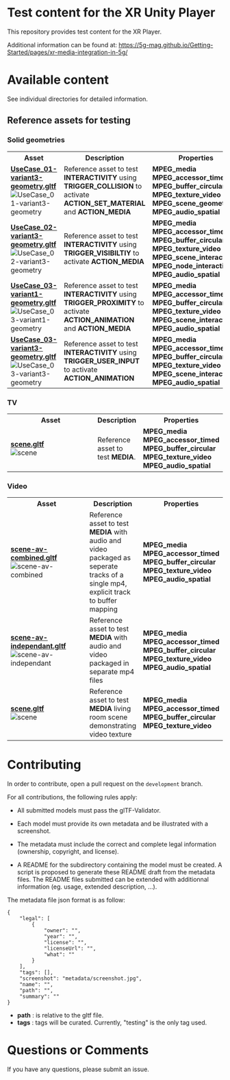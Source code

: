 # Test content for the XR Unity Player
This repository provides test content for the XR Player.

Additional information can be found at: https://5g-mag.github.io/Getting-Started/pages/xr-media-integration-in-5g/

# Available content

See individual directories for detailed information.

## Reference assets for testing

### Solid geometries

<table>
<tr>
<th>Asset</th>
<th>Description</th>
<th>Properties</th>
</tr>

<tr>
<td width="400px">
<a href="geometry"><b>UseCase_01-variant3-geometry.gltf</a></b><br>
<img src="geometry/metadata/UseCase_01-variant3-geometry.jpg" alt="UseCase_01-variant3-geometry"/>
</td>
<td>
Reference asset to test <b>INTERACTIVITY</b> using <b>TRIGGER_COLLISION</b> to activate <b>ACTION_SET_MATERIAL</b> and <b>ACTION_MEDIA</b><br>
</td>
<td>
<b>MPEG_media</b><br>
<b>MPEG_accessor_timed</b><br>
<b>MPEG_buffer_circular</b><br>
<b>MPEG_texture_video</b><br>
<b>MPEG_scene_geometry</b><br>
<b>MPEG_audio_spatial</b><br>
<tr>

<tr>
<td width="400px">
<a href="geometry"><b>UseCase_02-variant3-geometry.gltf</a></b><br>
<img src="geometry/metadata/UseCase_02-variant3-geometry.jpg" alt="UseCase_02-variant3-geometry"/>
</td>
<td>
Reference asset to test <b>INTERACTIVITY</b> using <b>TRIGGER_VISIBILTIY</b> to activate <b>ACTION_MEDIA</b><br>
</td>
<td>
<b>MPEG_media</b><br>
<b>MPEG_accessor_timed</b><br>
<b>MPEG_buffer_circular</b><br>
<b>MPEG_texture_video</b><br>
<b>MPEG_scene_interactivity</b><br>
<b>MPEG_node_interactivity</b><br>
<b>MPEG_audio_spatial</b><br>
<tr>

<tr>
<td width="400px">
<a href="geometry"><b>UseCase_03-variant1-geometry.gltf</a></b><br>
<img src="geometry/metadata/UseCase_03-variant1-geometry.jpg" alt="UseCase_03-variant1-geometry"/>
</td>
<td>
Reference asset to test <b>INTERACTIVITY</b> using <b>TRIGGER_PROXIMITY</b> to activate <b>ACTION_ANIMATION</b> and <b>ACTION_MEDIA</b><br>
</td>
<td>
<b>MPEG_media</b><br>
<b>MPEG_accessor_timed</b><br>
<b>MPEG_buffer_circular</b><br>
<b>MPEG_texture_video</b><br>
<b>MPEG_scene_interactivity</b><br>
<b>MPEG_audio_spatial</b><br>
<tr>

<tr>
<td width="400px">
<a href="geometry"><b>UseCase_03-variant3-geometry.gltf</a></b><br>
<img src="geometry/metadata/UseCase_03-variant3-geometry.jpg" alt="UseCase_03-variant3-geometry"/>
</td>
<td>
Reference asset to test <b>INTERACTIVITY</b> using <b>TRIGGER_USER_INPUT</b> to activate <b>ACTION_ANIMATION</b><br>
</td>
<td>
<b>MPEG_media</b><br>
<b>MPEG_accessor_timed</b><br>
<b>MPEG_buffer_circular</b><br>
<b>MPEG_texture_video</b><br>
<b>MPEG_scene_interactivity</b><br>
<b>MPEG_audio_spatial</b><br>
<tr>

</table>

### TV

<table>
<tr>
<th>Asset</th>
<th>Description</th>
<th>Properties</th>
</tr>

<tr>
<td width="400px">
<a href="TV"><b>scene.gltf</a></b><br>
<img src="TV/metadata/scene.jpg" alt="scene"/>
</td>
<td>
Reference asset to test <b>MEDIA</b>. <br>
</td>
<td>
<b>MPEG_media</b><br>
<b>MPEG_accessor_timed</b><br>
<b>MPEG_buffer_circular</b><br>
<b>MPEG_texture_video</b><br>
<b>MPEG_audio_spatial</b><br>
<tr>

</table>

### Video

<table>
<tr>
<th>Asset</th>
<th>Description</th>
<th>Properties</th>
</tr>

<tr>
<td width="400px">
<a href="video"><b>scene-av-combined.gltf</a></b><br>
<img src="video/metadata/scene.jpg" alt="scene-av-combined"/>
</td>
<td>
Reference asset to test <b>MEDIA</b> with audio and video packaged as seperate tracks of a single mp4, explicit track to buffer mapping<br>
</td>
<td>
<b>MPEG_media</b><br>
<b>MPEG_accessor_timed</b><br>
<b>MPEG_buffer_circular</b><br>
<b>MPEG_texture_video</b><br>
<b>MPEG_audio_spatial</b><br>
<tr>

<tr>
<td width="400px">
<a href="video"><b>scene-av-independant.gltf</a></b><br>
<img src="video/metadata/scene.jpg" alt="scene-av-independant"/>
</td>
<td>
Reference asset to test <b>MEDIA</b> with audio and video packaged in separate mp4 files<br>
</td>
<td>
<b>MPEG_media</b><br>
<b>MPEG_accessor_timed</b><br>
<b>MPEG_buffer_circular</b><br>
<b>MPEG_texture_video</b><br>
<b>MPEG_audio_spatial</b><br>
<tr>

<tr>
<td width="400px">
<a href="video"><b>scene.gltf</a></b><br>
<img src="video/metadata/scene.jpg" alt="scene"/>
</td>
<td>
Reference asset to test <b>MEDIA</b> living room scene demonstrating video texture<br>
</td>
<td>
<b>MPEG_media</b><br>
<b>MPEG_accessor_timed</b><br>
<b>MPEG_buffer_circular</b><br>
<b>MPEG_texture_video</b><br>
<tr>

</table>

# Contributing 

In order to contribute, open a pull request on the `development` branch.

For all contributions, the following rules apply:

- All submitted models must pass the glTF-Validator.

- Each model must provide its own metadata and be illustrated with a screenshot. 

- The metadata must include the correct and complete legal information (ownership, copyright, and license).

- A README for the subdirectory containing the model must be created. A script is proposed to generate these README draft from the metadata files. The README files submitted can be extended with additionnal information (eg. usage, extended description, ...).

The metadata file json format is as follow:
```
{
    "legal": [
        {
            "owner": "",
            "year": "",
            "license": "",
            "licenseUrl": "",
            "what": ""
        }
    ],
    "tags": [],
    "screenshot": "metadata/screenshot.jpg",
    "name": "",
    "path": "",
    "summary": ""
}
```

- **path** : is relative to the gltf file.
- **tags** : tags will be curated. Currently, "testing" is the only tag used. 

# Questions or Comments

If you have any questions, please submit an issue.
